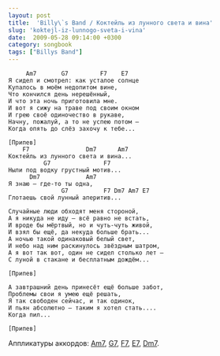 ```yaml
---
layout: post
title:  'Billy\`s Band / Коктейль из лунного света и вина'
slug: 'koktejl-iz-lunnogo-sveta-i-vina'
date:  2009-05-28 09:14:00 +0300
category: songbook
tags: ["Billys Band"]
---
```


	     Am7       G7         F7    E7
	Я сидел и смотрел: как усталое солнце
	Купалось в моём недопитом вине,
	Что кончился день нерешённый,
	И что эта ночь приготовила мне.
	И вот я сижу на траве под своим окном
	И грею своё одиночество в рукаве,
	Начну, пожалуй, а то не успею потом –
	Когда опять до слёз захочу к тебе...
	
	[Припев]
	    F7                Dm7      Am7
	Коктейль из лунного света и вина...
	          G7               F7
	Ныли под водку грустный мотив...
	      Dm7             Am7
	Я знаю – где-то ты одна,
	               G7          F7 Dm7 Am7 E7
	Глотаешь свой лунный аперитив...
	
	Случайные люди обходят меня стороной,
	А я никуда не иду – всё равно не встать,
	И вроде бы мёртвый, но и чуть-чуть живой,
	И взял бы ещё, да некуда больше брать...
	А ночью такой одинаковый белый свет,
	И небо над ним раскинулось звёздным шатром,
	А я вот так вот, один не сидел столько лет –
	С луной в стакане и бесплатным дождём...
	
	[Припев]
	
	А завтрашний день принесёт ещё больше забот,
	Проблемы свои я умею ещё решать,
	Я так свободен сейчас, и так одинок,
	И пьян абсолютно – таким я хотел стать....
	Когда пил...
	
	[Припев]

Аппликатуры аккордов: [Am7](/chords/#Am7), [G7](/chords/#G7), 
[F7](/chords/#F7), [E7](/chords/#E7), [Dm7](/chords/#Dm7).  


